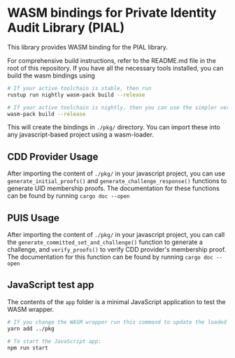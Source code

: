 # WASM bindings for Private Identity Audit Library (PIAL)


This library provides WASM binding for the PIAL library.

For comprehensive build instructions, refer to the README.md file in the
root of this repository. If you have all the necessary tools installed,
you can build the wasm bindings using

```bash
# If your active toolchain is stable, then run
rustup run nightly wasm-pack build --release

# If your active toolchain is nightly, then you can use the simpler version and run
wasm-pack build --release
```

This will create the bindings in `./pkg/` directory. You can import
these into any javascript-based project using a wasm-loader.


## CDD Provider Usage
After importing the content of `./pkg/` in your javascript project, you
can use `generate_initial_proofs()` and `generate_challenge_response()` functions
to generate UID membership proofs. The documentation for these functions can be found
by running `cargo doc --open`


## PUIS Usage
After importing the content of `./pkg/` in your javascript project, you
can call the `generate_committed_set_and_challenge()` function to generate a
challenge, and `verify_proofs()` to verify CDD provider's membership proof.
The documentation for this function can be found by running `cargo doc --open`

## JavaScript test app
The contents of the `app` folder is a minimal JavaScript application to test the
WASM wrapper.

```bash
# If you change the WASM wrapper run this command to update the loaded package:
yarn add ../pkg

# To start the JavaScript app:
npm run start
```
